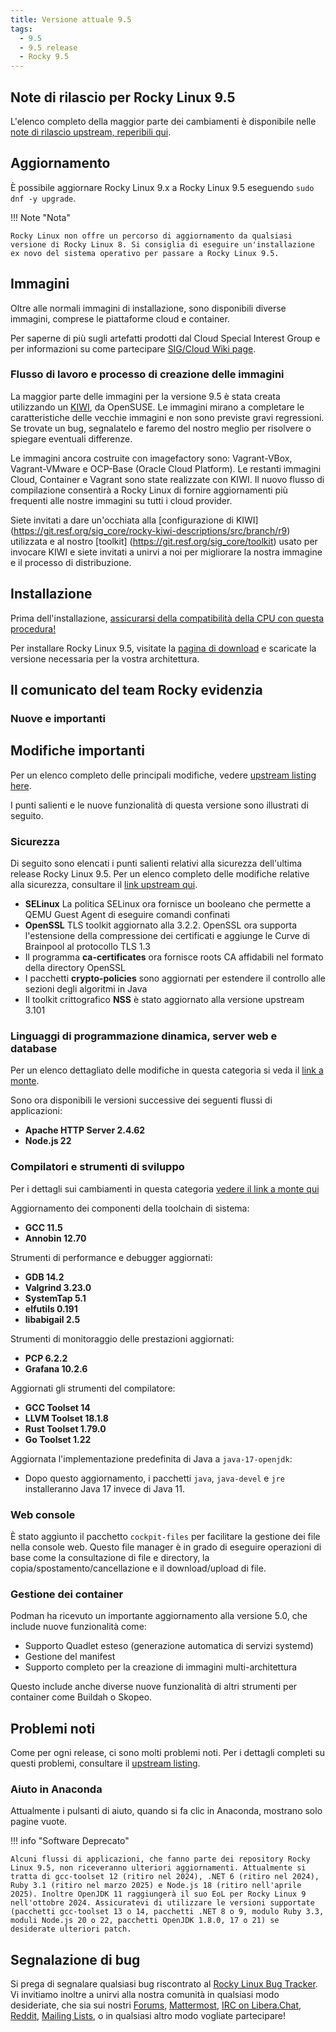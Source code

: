 ```yaml
---
title: Versione attuale 9.5
tags:
  - 9.5
  - 9.5 release
  - Rocky 9.5
---
```


## Note di rilascio per Rocky Linux 9.5

L'elenco completo della maggior parte dei cambiamenti è disponibile nelle [note di rilascio upstream, reperibili qui](https://docs.redhat.com/en/documentation/red_hat_enterprise_linux/9/html-single/9.5_release_notes/index).

## Aggiornamento

È possibile aggiornare Rocky Linux 9.x a Rocky Linux 9.5 eseguendo `sudo dnf -y upgrade`.

!!! Note "Nota"

```
Rocky Linux non offre un percorso di aggiornamento da qualsiasi versione di Rocky Linux 8. Si consiglia di eseguire un'installazione ex novo del sistema operativo per passare a Rocky Linux 9.5.
```

## Immagini

Oltre alle normali immagini di installazione, sono disponibili diverse immagini, comprese le piattaforme cloud e container.

Per saperne di più sugli artefatti prodotti dal Cloud Special Interest Group e per informazioni su come partecipare [SIG/Cloud Wiki page](https://sig-cloud.rocky.page/).

### Flusso di lavoro e processo di creazione delle immagini

La maggior parte delle immagini per la versione 9.5 è stata creata utilizzando un [KIWI](https://github.com/OSInside/kiwi/), da OpenSUSE. Le immagini mirano a completare le caratteristiche delle vecchie immagini e non sono previste gravi regressioni. Se trovate un bug, segnalatelo e faremo del nostro meglio per risolvere o spiegare eventuali differenze.

Le immagini ancora costruite con imagefactory sono: Vagrant-VBox, Vagrant-VMware e OCP-Base (Oracle Cloud Platform). Le restanti immagini Cloud, Container e Vagrant sono state realizzate con KIWI. Il nuovo flusso di compilazione consentirà a Rocky Linux di fornire aggiornamenti più frequenti alle nostre immagini su tutti i cloud provider.

Siete invitati a dare un'occhiata alla [configurazione di KIWI] (https://git.resf.org/sig_core/rocky-kiwi-descriptions/src/branch/r9) utilizzata e al nostro [toolkit] (https://git.resf.org/sig_core/toolkit) usato per invocare KIWI e siete invitati a unirvi a noi per migliorare la nostra immagine e il processo di distribuzione.

## Installazione

Prima dell'installazione, [assicurarsi della compatibilità della CPU con questa procedura!](https://docs.rockylinux.org/gemstones/test_cpu_compat/)

Per installare Rocky Linux 9.5, visitate la [pagina di download](https://rockylinux.org/download/) e scaricate la versione necessaria per la vostra architettura.

## Il comunicato del team Rocky evidenzia

### Nuove e importanti

## Modifiche importanti

Per un elenco completo delle principali modifiche, vedere [upstream listing here](https://docs.redhat.com/en/documentation/red_hat_enterprise_linux/9/html-single/9.5_release_notes/index#overview-major-changes).

I punti salienti e le nuove funzionalità di questa versione sono illustrati di seguito.

### Sicurezza

Di seguito sono elencati i punti salienti relativi alla sicurezza dell'ultima release Rocky Linux 9.5. Per un elenco completo delle modifiche relative alla sicurezza, consultare il [link upstream qui](https://docs.redhat.com/en/documentation/red_hat_enterprise_linux/9/html-single/9.5_release_notes/index#new-features-security).

- **SELinux** La politica SELinux ora fornisce un booleano che permette a QEMU Guest Agent di eseguire comandi confinati
- **OpenSSL** TLS toolkit aggiornato alla 3.2.2. OpenSSL ora supporta l'estensione della compressione dei certificati e aggiunge le Curve di Brainpool al protocollo TLS 1.3
- Il programma **ca-certificates** ora fornisce roots CA affidabili nel formato della directory OpenSSL
- I pacchetti **crypto-policies** sono aggiornati per estendere il controllo alle sezioni degli algoritmi in Java
- Il toolkit crittografico **NSS** è stato aggiornato alla versione upstream 3.101

### Linguaggi di programmazione dinamica, server web e database

Per un elenco dettagliato delle modifiche in questa categoria si veda il [link a monte](https://docs.redhat.com/en/documentation/red_hat_enterprise_linux/9/html-single/9.5_release_notes/index#new-features-dynamic-programming-languages-web-and-database-servers).

Sono ora disponibili le versioni successive dei seguenti flussi di applicazioni:

- **Apache HTTP Server 2.4.62**
- **Node.js 22**

### Compilatori e strumenti di sviluppo

Per i dettagli sui cambiamenti in questa categoria [vedere il link a monte qui](https://docs.redhat.com/en/documentation/red_hat_enterprise_linux/9/html-single/9.5_release_notes/index#new-features-compilers-and-development-tools)

Aggiornamento dei componenti della toolchain di sistema:

- **GCC 11.5**
- **Annobin 12.70**

Strumenti di performance e debugger aggiornati:

- **GDB 14.2**
- **Valgrind 3.23.0**
- **SystemTap 5.1**
- **elfutils 0.191**
- **libabigail 2.5**

Strumenti di monitoraggio delle prestazioni aggiornati:

- **PCP 6.2.2**
- **Grafana 10.2.6**

Aggiornati gli strumenti del compilatore:

- **GCC Toolset 14**
- **LLVM Toolset 18.1.8**
- **Rust Toolset 1.79.0**
- **Go Toolset 1.22**

Aggiornata l'implementazione predefinita di Java a `java-17-openjdk`:

- Dopo questo aggiornamento, i pacchetti `java`, `java-devel` e `jre` installeranno Java 17 invece di Java 11.

### Web console

È stato aggiunto il pacchetto `cockpit-files` per facilitare la gestione dei file nella console web.
Questo file manager è in grado di eseguire operazioni di base come la consultazione di file e directory, la copia/spostamento/cancellazione e il download/upload di file.

### Gestione dei container

Podman ha ricevuto un importante aggiornamento alla versione 5.0, che include nuove funzionalità come:

- Supporto Quadlet esteso (generazione automatica di servizi systemd)
- Gestione del manifest
- Supporto completo per la creazione di immagini multi-architettura

Questo include anche diverse nuove funzionalità di altri strumenti per container come Buildah o Skopeo.

## Problemi noti

Come per ogni release, ci sono molti problemi noti. Per i dettagli completi su questi problemi, consultare il [upstream listing](https://docs.redhat.com/en/documentation/red_hat_enterprise_linux/9/html-single/9.5_release_notes/index#known-issues-installer-and-image-creation).

### Aiuto in Anaconda

Attualmente i pulsanti di aiuto, quando si fa clic in Anaconda, mostrano solo pagine vuote.

!!! info "Software Deprecato"

```
Alcuni flussi di applicazioni, che fanno parte dei repository Rocky Linux 9.5, non riceveranno ulteriori aggiornamenti. Attualmente si tratta di gcc-toolset 12 (ritiro nel 2024), .NET 6 (ritiro nel 2024), Ruby 3.1 (ritiro nel marzo 2025) e Node.js 18 (ritiro nell'aprile 2025). Inoltre OpenJDK 11 raggiungerà il suo EoL per Rocky Linux 9 nell'ottobre 2024. Assicuratevi di utilizzare le versioni supportate (pacchetti gcc-toolset 13 o 14, pacchetti .NET 8 o 9, modulo Ruby 3.3, moduli Node.js 20 o 22, pacchetti OpenJDK 1.8.0, 17 o 21) se desiderate ulteriori patch.
```

## Segnalazione di bug

Si prega di segnalare qualsiasi bug riscontrato al [Rocky Linux Bug Tracker](https://bugs.rockylinux.org/). Vi invitiamo inoltre a unirvi alla nostra comunità in qualsiasi modo desideriate, che sia sui nostri [Forums](https://forums.rockylinux.org), [Mattermost](https://chat.rockylinux.org), [IRC on Libera.Chat](irc://irc.liberachat/rockylinux), [Reddit](https://reddit.com/r/rockylinux), [Mailing Lists](https://lists.resf.org), o in qualsiasi altro modo vogliate partecipare!
